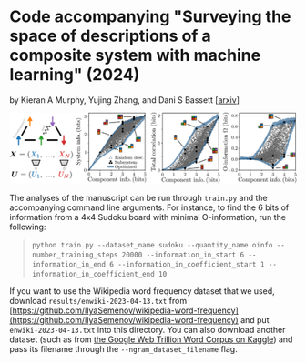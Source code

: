 # Code accompanying "Surveying the space of descriptions of a composite system with machine learning" (2024) 
by Kieran A Murphy, Yujing Zhang, and Dani S Bassett [[arxiv](https://arxiv.org/abs/)]

![Figure from the manuscript showing the space of descriptions of a 5-spin system.](/images/spin_system.png)

The analyses of the manuscript can be run through `train.py` and the accompanying command line arguments.  For instance, to find the 6 bits of information from a 4x4 Sudoku board with minimal O-information, run the following:

> `python train.py --dataset_name sudoku --quantity_name oinfo --number_training_steps 20000 --information_in_start 6 --information_in_end 6 --information_in_coefficient_start 1 --information_in_coefficient_end 10`


If you want to use the Wikipedia word frequency dataset that we used, download `results/enwiki-2023-04-13.txt` from [https://github.com/IlyaSemenov/wikipedia-word-frequency](https://github.com/IlyaSemenov/wikipedia-word-frequency) and put `enwiki-2023-04-13.txt` into this directory.  You can also download another dataset (such as from [the Google Web Trillion Word Corpus on Kaggle](https://www.kaggle.com/datasets/rtatman/english-word-frequency)) and pass its filename through the `--ngram_dataset_filename` flag.

